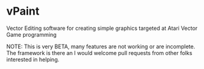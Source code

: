 # vPaint
Vector Editing software for creating simple graphics targeted at Atari Vector Game programming

NOTE: This is very BETA, many features are not working or are incomplete. The framework is there an I would welcome pull requests from other folks interested in helping.
